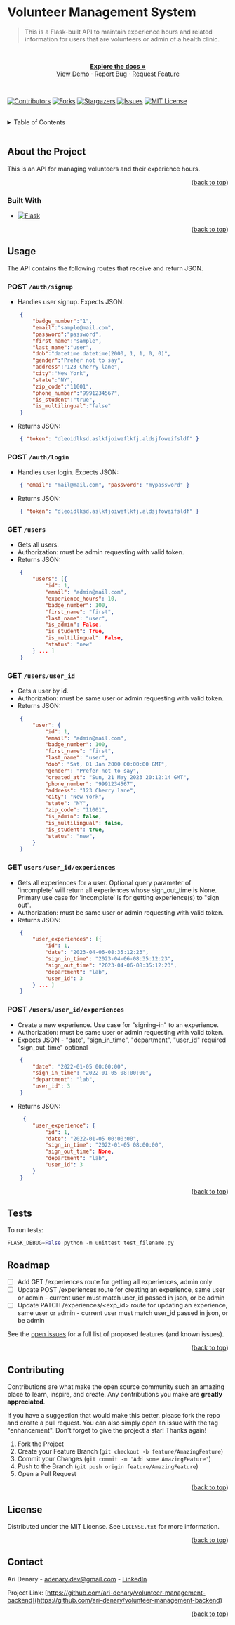 # Volunteer Management System

> This is a Flask-built API to maintain experience hours and related information
for users that are volunteers or admin of a health clinic.

<br />
<!-- PROJECT LOG -->
<div align="center">
  <p align="center">
    <a href="https://github.com/ari-denary/volunteer-management-backend"><strong>Explore the docs »</strong></a>
    <br />
    <a href="https://github.com/ari-denary/volunteer-management-backend">View Demo</a>
    ·
    <a href="https://github.com/ari-denary/volunteer-management-backend/issues">Report Bug</a>
    ·
    <a href="https://github.com/ari-denary/volunteer-management-backend/issues">Request Feature</a>
  </p>
</div>

<br />

[![Contributors][contributors-shield]][contributors-url]
[![Forks][forks-shield]][forks-url]
[![Stargazers][stars-shield]][stars-url]
[![Issues][issues-shield]][issues-url]
[![MIT License][license-shield]][license-url]


<br />
<!-- TABLE OF CONTENTS -->
<details>
  <summary>Table of Contents</summary>
  <ol>
    <li>
      <a href="#about-the-project">About The Project</a>
      <ul>
        <li><a href="#built-with">Built With</a></li>
      </ul>
    </li>
    <!-- <li>
      <a href="#getting-started">Getting Started</a>
      <ul>
        <li><a href="#prerequisites">Prerequisites</a></li>
        <li><a href="#installation">Installation</a></li>
      </ul>
    </li> -->
    <li><a href="#usage">Usage</a></li>
    <li><a href="#roadmap">Roadmap</a></li>
    <li><a href="#contributing">Contributing</a></li>
    <li><a href="#license">License</a></li>
    <li><a href="#contact">Contact</a></li>
    <li><a href="#acknowledgments">Acknowledgments</a></li>
  </ol>
</details>

<br />

<!-- ABOUT THE PROJECT -->
## About the Project

This is an API for managing volunteers and their experience hours.

<p align="right">(<a href="#volunteer-management-system">back to top</a>)</p>


### Built With

* [![Flask][Flask.com]][Flask-url]

<p align="right">(<a href="#volunteer-management-system">back to top</a>)</p>



<!-- GETTING STARTED -->
<!-- ## Getting Started

This is an example of how you may give instructions on setting up your project locally.
To get a local copy up and running follow these simple example steps. -->

<!-- ### Prerequisites

This is an example of how to list things you need to use the software and how to install them.
* npm
  ```sh
  npm install npm@latest -g
  ```
  -->

<!-- ### Installation

1. Get a free API Key at [https://example.com](https://example.com)
2. Clone the repo
   ```sh
   git clone https://github.com/ari-denary/volunteer-management-backend.git
   ```
3. Install NPM packages
   ```sh
   npm install
   ```
4. Enter your API in `config.js`
   ```js
   const API_KEY = 'ENTER YOUR API';
   ```

<p align="right">(<a href="#volunteer-management-system">back to top</a>)</p>
-->


<!-- USAGE EXAMPLES -->
## Usage

The API contains the following routes that receive and return JSON.

### POST `/auth/signup`

- Handles user signup. Expects JSON:
```json
    {
        "badge_number":"1",
        "email":"sample@mail.com",
        "password":"password",
        "first_name":"sample",
        "last_name":"user",
        "dob":"datetime.datetime(2000, 1, 1, 0, 0)",
        "gender":"Prefer not to say",
        "address":"123 Cherry lane",
        "city":"New York",
        "state":"NY",
        "zip_code":"11001",
        "phone_number":"9991234567",
        "is_student":"true",
        "is_multilingual":"false"
    }
```

- Returns JSON:
```json
    { "token": "dleoidlksd.aslkfjoiweflkfj.aldsjfoweifsldf" }
```


### POST `/auth/login`

- Handles user login. Expects JSON:
```json
    { "email": "mail@mail.com", "password": "mypassword" }
```

- Returns JSON:
```json
    { "token": "dleoidlksd.aslkfjoiweflkfj.aldsjfoweifsldf" }
```


### GET `/users`

- Gets all users.
- Authorization: must be admin requesting with valid token.
- Returns JSON:
```json
    {
        "users": [{
            "id": 1,
            "email": "admin@mail.com",
            "experience_hours": 10,
            "badge_number": 100,
            "first_name": "first",
            "last_name": "user",
            "is_admin": False,
            "is_student": True,
            "is_multilingual": False,
            "status": "new"
        } ... ]
    }
```

### GET `/users/user_id`

- Gets a user by id.
- Authorization: must be same user or admin requesting with valid token.
- Returns JSON:
```json
    {
        "user": {
            "id": 1,
            "email": "admin@mail.com",
            "badge_number": 100,
            "first_name": "first",
            "last_name": "user",
            "dob": "Sat, 01 Jan 2000 00:00:00 GMT",
            "gender": "Prefer not to say",
            "created_at": "Sun, 21 May 2023 20:12:14 GMT",
            "phone_number": "9991234567",
            "address": "123 Cherry lane",
            "city": "New York",
            "state": "NY",
            "zip_code": "11001",
            "is_admin": false,
            "is_multilingual": false,
            "is_student": true,
            "status": "new",
        }
    }
```

### GET `users/user_id/experiences`

- Gets all experiences for a user. Optional query parameter of 'incomplete' will return all experiences whose sign_out_time is None. Primary use case for 'incomplete' is for getting experience(s) to "sign out".
- Authorization: must be same user or admin requesting with valid token.
- Returns JSON:
```json
    {
        "user_experiences": [{
            "id": 1,
            "date": "2023-04-06-08:35:12:23",
            "sign_in_time": "2023-04-06-08:35:12:23",
            "sign_out_time": "2023-04-06-08:35:12:23",
            "department": "lab",
            "user_id": 3
        } ... ]
    }
```

### POST `/users/user_id/experiences`

- Create a new experience. Use case for "signing-in" to an experience.
- Authorization: must be same user or admin requesting with valid token.
- Expects JSON - "date", "sign_in_time", "department", "user_id" required
                 "sign_out_time" optional
```json
    {
        "date": "2022-01-05 00:00:00",
        "sign_in_time": "2022-01-05 08:00:00",
        "department": "lab",
        "user_id": 3
    }
```

- Returns JSON:
```json
     {
        "user_experience": {
            "id": 1,
            "date": "2022-01-05 00:00:00",
            "sign_in_time": "2022-01-05 08:00:00",
            "sign_out_time": None,
            "department": "lab",
            "user_id": 3
        }
    }
```


<p align="right">(<a href="#volunteer-management-system">back to top</a>)</p>

## Tests

To run tests:

```python
FLASK_DEBUG=False python -m unittest test_filename.py
```

<!-- ROADMAP -->
## Roadmap

- [ ] Add GET /experiences route for getting all experiences, admin only
- [ ] Update POST /experiences route for creating an experience, same user or admin
      - current user must match user_id passed in json, or be admin
- [ ] Update PATCH /experiences/<exp_id> route for updating an experience, same user or admin
      - current user must match user_id passed in json, or be admin

See the [open issues](https://github.com/ari-denary/volunteer-management-backend/issues) for a full list of proposed features (and known issues).

<p align="right">(<a href="#volunteer-management-system">back to top</a>)</p>



<!-- CONTRIBUTING -->
## Contributing

Contributions are what make the open source community such an amazing place to learn, inspire, and create. Any contributions you make are **greatly appreciated**.

If you have a suggestion that would make this better, please fork the repo and create a pull request. You can also simply open an issue with the tag "enhancement".
Don't forget to give the project a star! Thanks again!

1. Fork the Project
2. Create your Feature Branch (`git checkout -b feature/AmazingFeature`)
3. Commit your Changes (`git commit -m 'Add some AmazingFeature'`)
4. Push to the Branch (`git push origin feature/AmazingFeature`)
5. Open a Pull Request

<p align="right">(<a href="#volunteer-management-system">back to top</a>)</p>



<!-- LICENSE -->
## License

Distributed under the MIT License. See `LICENSE.txt` for more information.

<p align="right">(<a href="#volunteer-management-system">back to top</a>)</p>



<!-- CONTACT -->
## Contact

Ari Denary - [adenary.dev@gmail.com](mailto:adenary.dev@gmail.com) - [LinkedIn][linkedin-url]


Project Link: [https://github.com/ari-denary/volunteer-management-backend](https://github.com/ari-denary/volunteer-management-backend)

<p align="right">(<a href="#volunteer-management-system">back to top</a>)</p>



<!-- ACKNOWLEDGMENTS -->
<!-- ## Acknowledgments

* []()
* []()
* []() -->

<!-- <p align="right">(<a href="#volunteer-management-system">back to top</a>)</p> -->



<!-- MARKDOWN LINKS & IMAGES -->
<!-- https://www.markdownguide.org/basic-syntax/#reference-style-links -->
[contributors-shield]: https://img.shields.io/github/contributors/ari-denary/volunteer-management-backend.svg?style=for-the-badge
[contributors-url]: https://github.com/ari-denary/volunteer-management-backend/graphs/contributors
[forks-shield]: https://img.shields.io/github/forks/ari-denary/volunteer-management-backend.svg?style=for-the-badge
[forks-url]: https://github.com/ari-denary/volunteer-management-backend/network/members
[stars-shield]: https://img.shields.io/github/stars/ari-denary/volunteer-management-backend.svg?style=for-the-badge
[stars-url]: https://github.com/ari-denary/volunteer-management-backend/stargazers
[issues-shield]: https://img.shields.io/github/issues/ari-denary/volunteer-management-backend.svg?style=for-the-badge
[issues-url]: https://github.com/ari-denary/volunteer-management-backend/issues
[license-shield]: https://img.shields.io/badge/License-MIT-41acc0?style=for-the-badge&logo=MIT&logoColor=white
[license-url]: https://github.com/ari-denary/volunteer-management-backend/LICENSE.txt
[linkedin-shield]: https://img.shields.io/badge/-LinkedIn-black.svg?style=for-the-badge&logo=linkedin&colorB=555
[linkedin-url]: https://linkedin.com/in/ari-denary/
<!-- [product-screenshot]: images/screenshot.png -->
[Flask.com]: https://shields.io/badge/Flask-41acc0?style=for-the-badge&logo=flask&logoColor=white
[Flask-url]: https://flask.palletsprojects.com/